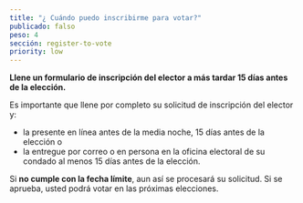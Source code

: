 ```yaml
---
title: "¿ Cuándo puedo inscribirme para votar?"
publicado: falso
peso: 4
sección: register-to-vote
priority: low
---
```


**Llene un formulario de inscripción del elector a más tardar 15 días antes de la elección.**  

Es importante que llene por completo su solicitud de inscripción del elector y:  
- la presente en línea antes de la media noche, 15 días antes de la elección o  
- la entregue por correo o en persona en la oficina electoral de su condado al menos 15 días antes de la elección.  

Si **no cumple con la fecha límite**, aun así se procesará su solicitud.  Si se aprueba, usted podrá votar en las próximas elecciones.